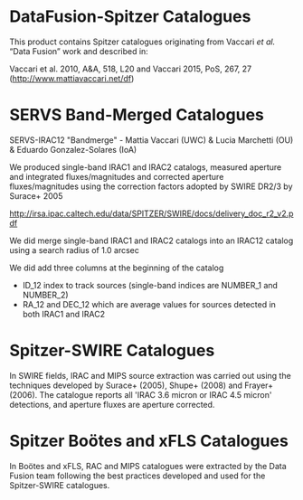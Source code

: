DataFusion-Spitzer Catalogues
=============================

This product contains Spitzer catalogues originating from Vaccari *et al.* “Data
Fusion” work and described in:

Vaccari et al. 2010, A&A, 518, L20 and Vaccari 2015, PoS, 267, 27
(http://www.mattiavaccari.net/df)

# SERVS Band-Merged Catalogues

SERVS-IRAC12 "Bandmerge" - Mattia Vaccari (UWC) & Lucia Marchetti (OU)
& Eduardo Gonzalez-Solares (IoA)

We produced single-band IRAC1 and IRAC2 catalogs, measured aperture and
integrated fluxes/magnitudes and corrected aperture fluxes/magnitudes
using the correction factors adopted by SWIRE DR2/3 by Surace+ 2005

http://irsa.ipac.caltech.edu/data/SPITZER/SWIRE/docs/delivery_doc_r2_v2.pdf

We did merge single-band IRAC1 and IRAC2 catalogs into an IRAC12 catalog
using a search radius of 1.0 arcsec

We did add three columns at the beginning of the catalog

- ID_12 index to track sources (single-band indices are NUMBER_1 and
  NUMBER_2)
- RA_12 and DEC_12 which are average values for sources detected in both
  IRAC1 and IRAC2

# Spitzer-SWIRE Catalogues

In SWIRE fields, IRAC and MIPS source extraction was carried out using the
techniques developed by Surace+ (2005), Shupe+ (2008) and Frayer+ (2006).
The catalogue reports all 'IRAC 3.6 micron or IRAC 4.5 micron' detections,
and aperture fluxes are aperture corrected.

# Spitzer Boötes and xFLS Catalogues

In Boötes and xFLS, RAC and MIPS catalogues were extracted by the Data Fusion team
following the best practices developed and used for the Spitzer-SWIRE catalogues.
